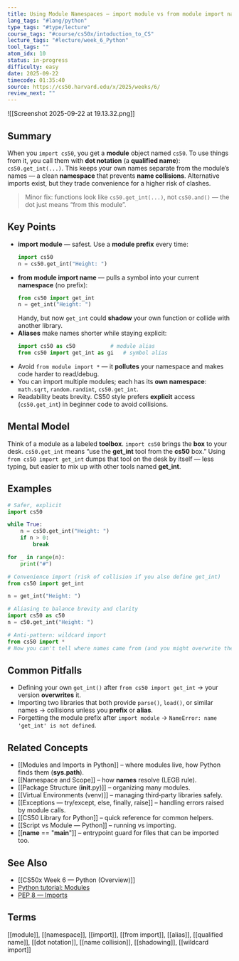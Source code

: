 ```yaml
---
title: Using Module Namespaces — import module vs from module import name
lang_tags: "#lang/python"
type_tags: "#type/lecture"
course_tags: "#course/cs50x/intoduction_to_CS"
lecture_tags: "#lecture/week_6_Python"
tool_tags: ""
atom_idx: 10
status: in-progress
difficulty: easy
date: 2025-09-22
timecode: 01:35:40
source: https://cs50.harvard.edu/x/2025/weeks/6/
review_next: ""
---
```


![[Screenshot 2025-09-22 at 19.13.32.png]]

## Summary
When you `import cs50`, you get a **module** object named `cs50`. To use things from it, you call them with **dot notation** (a **qualified name**): `cs50.get_int(...)`. This keeps your own names separate from the module’s names — a clean **namespace** that prevents **name collisions**. Alternative imports exist, but they trade convenience for a higher risk of clashes.

> Minor fix: functions look like `cs50.get_int(...)`, not `cs50.and()` — the dot just means “from this module”.

## Key Points
- **import module** — safest. Use a **module prefix** every time:  
  ```python
  import cs50
  n = cs50.get_int("Height: ")
  ```
- **from module import name** — pulls a symbol into your current **namespace** (no prefix):  
  ```python
  from cs50 import get_int
  n = get_int("Height: ")
  ```
  Handy, but now `get_int` could **shadow** your own function or collide with another library.
- **Aliases** make names shorter while staying explicit:  
  ```python
  import cs50 as c50           # module alias
  from cs50 import get_int as gi   # symbol alias
  ```
- Avoid `from module import *` — it **pollutes** your namespace and makes code harder to read/debug.
- You can import multiple modules; each has its **own namespace**: `math.sqrt`, `random.randint`, `cs50.get_int`.
- Readability beats brevity. CS50 style prefers **explicit** access (`cs50.get_int`) in beginner code to avoid collisions.

## Mental Model
Think of a module as a labeled **toolbox**. `import cs50` brings the **box** to your desk. `cs50.get_int` means “use the **get_int** tool from the **cs50** box.” Using `from cs50 import get_int` dumps that tool on the desk by itself — less typing, but easier to mix up with other tools named **get_int**.

## Examples

```python
# Safer, explicit
import cs50

while True:
    n = cs50.get_int("Height: ")
    if n > 0:
        break

for _ in range(n):
    print("#")
```

```python
# Convenience import (risk of collision if you also define get_int)
from cs50 import get_int

n = get_int("Height: ")
```

```python
# Aliasing to balance brevity and clarity
import cs50 as c50
n = c50.get_int("Height: ")
```

```python
# Anti-pattern: wildcard import
from cs50 import *
# Now you can't tell where names came from (and you might overwrite them).
```

## Common Pitfalls
- Defining your own `get_int()` after `from cs50 import get_int` → your version **overwrites** it.
- Importing two libraries that both provide `parse()`, `load()`, or similar names → collisions unless you **prefix** or **alias**.
- Forgetting the module prefix after `import module` → `NameError: name 'get_int' is not defined`.

## Related Concepts
- [[Modules and Imports in Python]] – where modules live, how Python finds them (**sys.path**).
- [[Namespace and Scope]] – how **names** resolve (LEGB rule).
- [[Package Structure (__init__.py)]] – organizing many modules.
- [[Virtual Environments (venv)]] – managing third‑party libraries safely.
- [[Exceptions — try/except, else, finally, raise]] – handling errors raised by module calls.
- [[CS50 Library for Python]] – quick reference for common helpers.
- [[Script vs Module — Python]] – running vs importing.
- [[__name__ == "__main__"]] – entrypoint guard for files that can be imported too.

## See Also
- [[CS50x Week 6 — Python (Overview)]]
- [Python tutorial: Modules](https://docs.python.org/3/tutorial/modules.html)
- [PEP 8 — Imports](https://peps.python.org/pep-0008/#imports)

## Terms
[[module]], [[namespace]], [[import]], [[from import]], [[alias]], [[qualified name]], [[dot notation]], [[name collision]], [[shadowing]], [[wildcard import]]
